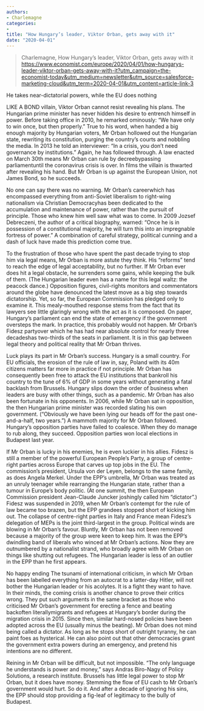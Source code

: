 ```yaml
---
authors: 
- Charlemagne
categories: 
- 
title: "How Hungary’s leader, Viktor Orban, gets away with it"
date: "2020-04-01"
---
```


> Charlemagne, How Hungary’s leader, Viktor Orban, gets away with it
> https://www.economist.com/europe/2020/04/01/how-hungarys-leader-viktor-orban-gets-away-with-it?utm_campaign=the-economist-today&utm_medium=newsletter&utm_source=salesforce-marketing-cloud&utm_term=2020-04-01&utm_content=article-link-3

He takes near-dictatorial powers, while the EU does nothing

LIKE A BOND villain, Viktor Orban cannot resist revealing his plans. The Hungarian prime minister has never hidden his desire to entrench himself in power. Before taking office in 2010, he remarked ominously: “We have only to win once, but then properly.” True to his word, when handed a big enough majority by Hungarian voters, Mr Orban hollowed out the Hungarian state, rewriting its constitution, purging the country’s courts and nobbling the media. In 2013 he told an interviewer: “In a crisis, you don’t need governance by institutions.” Again, he has followed through. A law enacted on March 30th means Mr Orban can rule by decreebypassing parliamentuntil the coronavirus crisis is over. In films the villain is thwarted after revealing his hand. But Mr Orban is up against the European Union, not James Bond, so he succeeds.

No one can say there was no warning. Mr Orban’s careerwhich has encompassed everything from anti-Soviet liberalism to right-wing nationalism via Christian Democracyhas been dedicated to the accumulation and maintenance of power, rather than the pursuit of principle. Those who knew him well saw what was to come. In 2009 Jozsef Debreczeni, the author of a critical biography, warned: “Once he is in possession of a constitutional majority, he will turn this into an impregnable fortress of power.” A combination of careful strategy, political cunning and a dash of luck have made this prediction come true.

To the frustration of those who have spent the past decade trying to stop him via legal means, Mr Orban is more astute they think. His “reforms” tend to reach the edge of legal acceptability, but no further. If Mr Orban ever does hit a legal obstacle, he surrenders some gains, while keeping the bulk of them. (The Hungarian leader even has a name for this legal waltz: the peacock dance.) Opposition figures, civil-rights monitors and commentators around the globe have denounced the latest move as a big step towards dictatorship. Yet, so far, the European Commission has pledged only to examine it. This mealy-mouthed response stems from the fact that its lawyers see little glaringly wrong with the act as it is composed. On paper, Hungary’s parliament can end the state of emergency if the government oversteps the mark. In practice, this probably would not happen. Mr Orban’s Fidesz partyover which he has had near absolute control for nearly three decadeshas two-thirds of the seats in parliament. It is in this gap between legal theory and political reality that Mr Orban thrives.

Luck plays its part in Mr Orban’s success. Hungary is a small country. For EU officials, the erosion of the rule of law in, say, Poland with its 40m citizens matters far more in practice if not principle. Mr Orban has consequently been free to attack the EU institutions that bankroll his country to the tune of 6% of GDP in some years without generating a fatal backlash from Brussels. Hungary slips down the order of business when leaders are busy with other things, such as a pandemic. Mr Orban has also been fortunate in his opponents. In 2006, while Mr Orban sat in opposition, the then Hungarian prime minister was recorded slating his own government. (“Obviously we have been lying our heads off for the past one-and-a-half, two years.”) A mammoth majority for Mr Orban followed. Hungary’s opposition parties have failed to coalesce. When they do manage to rub along, they succeed. Opposition parties won local elections in Budapest last year.

If Mr Orban is lucky in his enemies, he is even luckier in his allies. Fidesz is still a member of the powerful European People’s Party, a group of centre-right parties across Europe that carves up top jobs in the EU. The commission’s president, Ursula von der Leyen, belongs to the same family, as does Angela Merkel. Under the EPP’s umbrella, Mr Orban was treated as an unruly teenager while rearranging the Hungarian state, rather than a tumour in Europe’s body politic. (At one summit, the then European Commission president Jean-Claude Juncker joshingly called him “dictator”.) Fidesz was suspended in 2019, when Mr Orban’s contempt for the rule of law became too brazen, but the EPP grandees stopped short of kicking him out. The collapse of centre-right parties in Italy and France mean Fidesz’s delegation of MEPs is the joint third-largest in the group. Political winds are blowing in Mr Orban’s favour. Bluntly, Mr Orban has not been removed because a majority of the group were keen to keep him. It was the EPP’s dwindling band of liberals who winced at Mr Orban’s actions. Now they are outnumbered by a nationalist strand, who broadly agree with Mr Orban on things like shutting out refugees. The Hungarian leader is less of an outlier in the EPP than he first appears.

No happy ending
The tsunami of international criticism, in which Mr Orban has been labelled everything from an autocrat to a latter-day Hitler, will not bother the Hungarian leader or his acolytes. It is a fight they want to have. In their minds, the coming crisis is another chance to prove their critics wrong. They put such arguments in the same bracket as those who criticised Mr Orban’s government for erecting a fence and beating backoften literallymigrants and refugees at Hungary’s border during the migration crisis in 2015. Since then, similar hard-nosed policies have been adopted across the EU (usually minus the beating). Mr Orban does not mind being called a dictator. As long as he stops short of outright tyranny, he can paint foes as hysterical. He can also point out that other democracies grant the government extra powers during an emergency, and pretend his intentions are no different.

Reining in Mr Orban will be difficult, but not impossible. “The only language he understands is power and money,” says Andras Biro-Nagy of Policy Solutions, a research institute. Brussels has little legal power to stop Mr Orban, but it does have money. Stemming the flow of EU cash to Mr Orban’s government would hurt. So do it. And after a decade of ignoring his sins, the EPP should stop providing a fig-leaf of legitimacy to the bully of Budapest.
